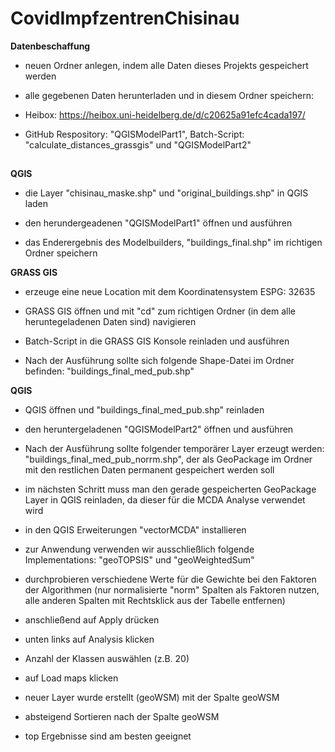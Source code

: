 # CovidImpfzentrenChisinau


**Datenbeschaffung**

- neuen Ordner anlegen, indem alle Daten dieses Projekts gespeichert werden

- alle gegebenen Daten herunterladen und in diesem Ordner speichern:
- Heibox: https://heibox.uni-heidelberg.de/d/c20625a91efc4cada197/
- GitHub Respository: "QGISModelPart1", Batch-Script: "calculate_distances_grassgis" und "QGISModelPart2"
##

**QGIS**

- die Layer "chisinau_maske.shp" und "original_buildings.shp" in QGIS laden

- den herundergeadenen "QGISModelPart1" öffnen und ausführen

- das Enderergebnis des Modelbuilders, "buildings_final.shp" im richtigen Ordner speichern

**GRASS GIS**

- erzeuge eine neue Location mit dem Koordinatensystem ESPG: 32635

- GRASS GIS öffnen und mit "cd" zum richtigen Ordner (in dem alle heruntegeladenen Daten sind) navigieren 

- Batch-Script in die GRASS GIS Konsole reinladen und ausführen 

- Nach der Ausführung sollte sich folgende Shape-Datei im Ordner befinden: "buildings_final_med_pub.shp"

**QGIS**

- QGIS öffnen und "buildings_final_med_pub.shp" reinladen


- den heruntergeladenen "QGISModelPart2" öffnen und ausführen
- Nach der Ausführung sollte folgender temporärer Layer erzeugt werden: "buildings_final_med_pub_norrm.shp",
der als GeoPackage im Ordner mit den restlichen Daten permanent gespeichert werden soll
- im nächsten Schritt muss man den gerade gespeicherten GeoPackage Layer in QGIS reinladen, da dieser für die MCDA Analyse verwendet wird

- in den QGIS Erweiterungen "vectorMCDA" installieren
- zur Anwendung verwenden wir ausschließlich folgende Implementations: "geoTOPSIS" und "geoWeightedSum"
- durchprobieren verschiedene Werte für die Gewichte bei den Faktoren der Algorithmen (nur normalisierte "norm" Spalten als Faktoren nutzen, alle anderen Spalten mit Rechtsklick aus der Tabelle entfernen)
- anschließend auf Apply drücken 
- unten links auf Analysis klicken
- Anzahl der Klassen auswählen (z.B. 20)
- auf Load maps klicken
- neuer Layer wurde erstellt (geoWSM) mit der Spalte geoWSM 
- absteigend Sortieren nach der Spalte geoWSM 
- top Ergebnisse sind am besten geeignet
